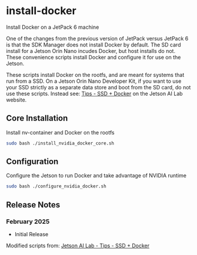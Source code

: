 # install-docker
Install Docker on a JetPack 6 machine

One of the changes from the previous version of JetPack versus JetPack 6 is that the SDK Manager does not install Docker by default. The SD card install for a Jetson Orin Nano incudes Docker, but host installs do not. These convenience scripts install Docker and configure it for use on the Jetson.

These scripts install Docker on the rootfs, and are meant for systems that run from a SSD. On a Jetson Orin Nano Developer Kit, if you want to use your SSD strictly as a separate data store and boot from the SD card, do not use these scripts. Instead see: [Tips - SSD + Docker](https://www.jetson-ai-lab.com/tips_ssd-docker.html) on the Jetson AI Lab website.


## Core Installation
 Install nv-container and Docker on the rootfs
 ```bash
 sudo bash ./install_nvidia_docker_core.sh
 ```

## Configuration
Configure the Jetson to run Docker and take advantage of NVIDIA runtime
```bash
sudo bash ./configure_nvidia_docker.sh
```

## Release Notes
### February 2025
* Initial Release

Modified scripts from: [Jetson AI Lab - Tips - SSD + Docker](https://www.jetson-ai-lab.com/tips_ssd-docker.html)
